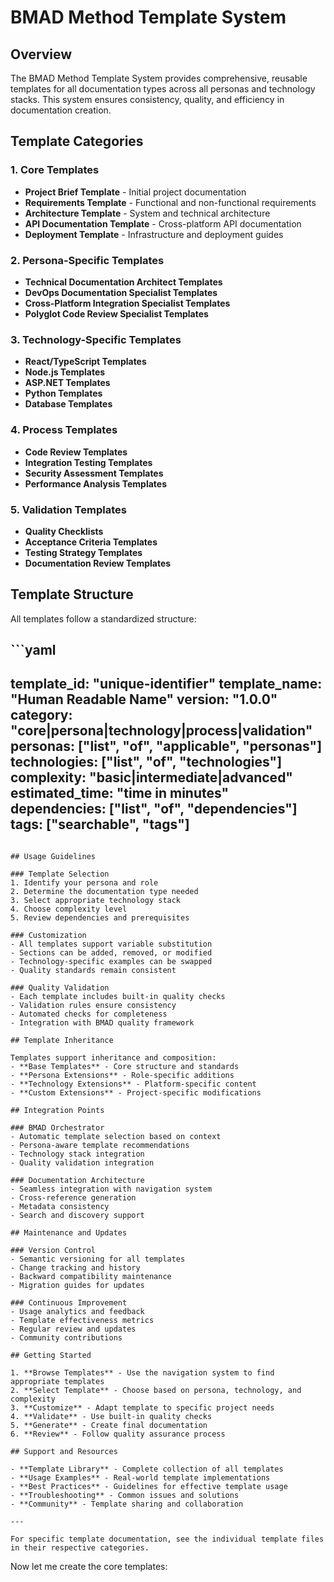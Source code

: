 ﻿# BMAD Method Template System

## Overview
The BMAD Method Template System provides comprehensive, reusable templates for all documentation types across all personas and technology stacks. This system ensures consistency, quality, and efficiency in documentation creation.

## Template Categories

### 1. Core Templates
- **Project Brief Template** - Initial project documentation
- **Requirements Template** - Functional and non-functional requirements
- **Architecture Template** - System and technical architecture
- **API Documentation Template** - Cross-platform API documentation
- **Deployment Template** - Infrastructure and deployment guides

### 2. Persona-Specific Templates
- **Technical Documentation Architect Templates**
- **DevOps Documentation Specialist Templates**
- **Cross-Platform Integration Specialist Templates**
- **Polyglot Code Review Specialist Templates**

### 3. Technology-Specific Templates
- **React/TypeScript Templates**
- **Node.js Templates**
- **ASP.NET Templates**
- **Python Templates**
- **Database Templates**

### 4. Process Templates
- **Code Review Templates**
- **Integration Testing Templates**
- **Security Assessment Templates**
- **Performance Analysis Templates**

### 5. Validation Templates
- **Quality Checklists**
- **Acceptance Criteria Templates**
- **Testing Strategy Templates**
- **Documentation Review Templates**

## Template Structure

All templates follow a standardized structure:

\```yaml
---
template_id: "unique-identifier"
template_name: "Human Readable Name"
version: "1.0.0"
category: "core|persona|technology|process|validation"
personas: ["list", "of", "applicable", "personas"]
technologies: ["list", "of", "technologies"]
complexity: "basic|intermediate|advanced"
estimated_time: "time in minutes"
dependencies: ["list", "of", "dependencies"]
tags: ["searchable", "tags"]
---
```

## Usage Guidelines

### Template Selection
1. Identify your persona and role
2. Determine the documentation type needed
3. Select appropriate technology stack
4. Choose complexity level
5. Review dependencies and prerequisites

### Customization
- All templates support variable substitution
- Sections can be added, removed, or modified
- Technology-specific examples can be swapped
- Quality standards remain consistent

### Quality Validation
- Each template includes built-in quality checks
- Validation rules ensure consistency
- Automated checks for completeness
- Integration with BMAD quality framework

## Template Inheritance

Templates support inheritance and composition:
- **Base Templates** - Core structure and standards
- **Persona Extensions** - Role-specific additions
- **Technology Extensions** - Platform-specific content
- **Custom Extensions** - Project-specific modifications

## Integration Points

### BMAD Orchestrator
- Automatic template selection based on context
- Persona-aware template recommendations
- Technology stack integration
- Quality validation integration

### Documentation Architecture
- Seamless integration with navigation system
- Cross-reference generation
- Metadata consistency
- Search and discovery support

## Maintenance and Updates

### Version Control
- Semantic versioning for all templates
- Change tracking and history
- Backward compatibility maintenance
- Migration guides for updates

### Continuous Improvement
- Usage analytics and feedback
- Template effectiveness metrics
- Regular review and updates
- Community contributions

## Getting Started

1. **Browse Templates** - Use the navigation system to find appropriate templates
2. **Select Template** - Choose based on persona, technology, and complexity
3. **Customize** - Adapt template to specific project needs
4. **Validate** - Use built-in quality checks
5. **Generate** - Create final documentation
6. **Review** - Follow quality assurance process

## Support and Resources

- **Template Library** - Complete collection of all templates
- **Usage Examples** - Real-world template implementations
- **Best Practices** - Guidelines for effective template usage
- **Troubleshooting** - Common issues and solutions
- **Community** - Template sharing and collaboration

---

For specific template documentation, see the individual template files in their respective categories.
```

Now let me create the core templates:
